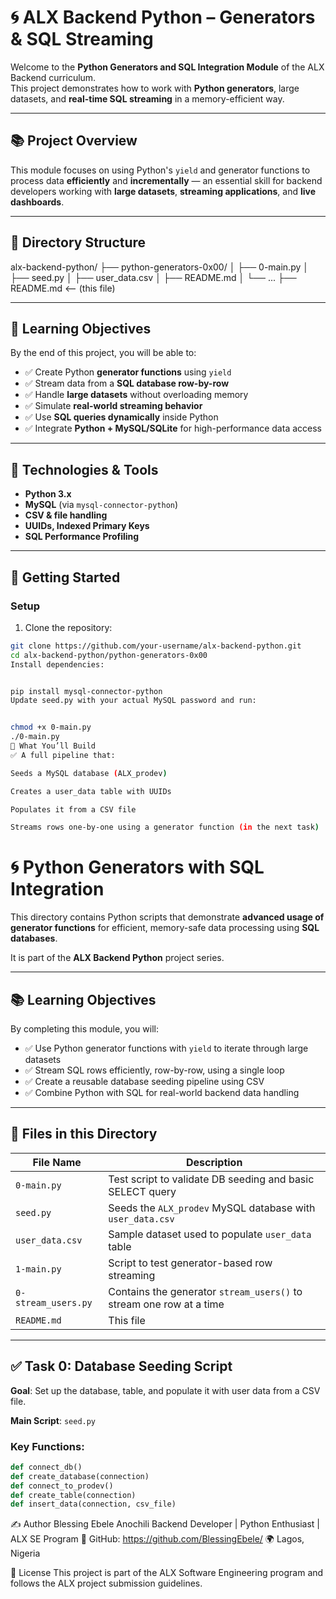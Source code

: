 # 🌀 ALX Backend Python – Generators & SQL Streaming

Welcome to the **Python Generators and SQL Integration Module** of the ALX Backend curriculum.  
This project demonstrates how to work with **Python generators**, large datasets, and **real-time SQL streaming** in a memory-efficient way.

---

## 📚 Project Overview

This module focuses on using Python's `yield` and generator functions to process data **efficiently** and **incrementally** — an essential skill for backend developers working with **large datasets**, **streaming applications**, and **live dashboards**.

---

## 📁 Directory Structure

alx-backend-python/
├── python-generators-0x00/
│ ├── 0-main.py
│ ├── seed.py
│ ├── user_data.csv
│ ├── README.md
│ └── ...
├── README.md <-- (this file)


---

## 🎯 Learning Objectives

By the end of this project, you will be able to:

- ✅ Create Python **generator functions** using `yield`
- ✅ Stream data from a **SQL database row-by-row**
- ✅ Handle **large datasets** without overloading memory
- ✅ Simulate **real-world streaming behavior**
- ✅ Use **SQL queries dynamically** inside Python
- ✅ Integrate **Python + MySQL/SQLite** for high-performance data access

---

## 🔧 Technologies & Tools

- **Python 3.x**
- **MySQL** (via `mysql-connector-python`)
- **CSV & file handling**
- **UUIDs, Indexed Primary Keys**
- **SQL Performance Profiling**

---

## 🚀 Getting Started

### Setup

1. Clone the repository:
```bash
git clone https://github.com/your-username/alx-backend-python.git
cd alx-backend-python/python-generators-0x00
Install dependencies:


pip install mysql-connector-python
Update seed.py with your actual MySQL password and run:


chmod +x 0-main.py
./0-main.py
🧪 What You’ll Build
✅ A full pipeline that:

Seeds a MySQL database (ALX_prodev)

Creates a user_data table with UUIDs

Populates it from a CSV file

Streams rows one-by-one using a generator function (in the next task)

`````
# 🌀 Python Generators with SQL Integration

This directory contains Python scripts that demonstrate **advanced usage of generator functions** for efficient, memory-safe data processing using **SQL databases**.

It is part of the **ALX Backend Python** project series.

---

## 📚 Learning Objectives

By completing this module, you will:

- ✅ Use Python generator functions with `yield` to iterate through large datasets
- ✅ Stream SQL rows efficiently, row-by-row, using a single loop
- ✅ Create a reusable database seeding pipeline using CSV
- ✅ Combine Python with SQL for real-world backend data handling

---

## 📁 Files in this Directory

| File Name              | Description |
|------------------------|-------------|
| `0-main.py`            | Test script to validate DB seeding and basic SELECT query |
| `seed.py`              | Seeds the `ALX_prodev` MySQL database with `user_data.csv` |
| `user_data.csv`        | Sample dataset used to populate `user_data` table |
| `1-main.py`            | Script to test generator-based row streaming |
| `0-stream_users.py`    | Contains the generator `stream_users()` to stream one row at a time |
| `README.md`            | This file |

---

## ✅ Task 0: Database Seeding Script

**Goal**: Set up the database, table, and populate it with user data from a CSV file.

**Main Script**: `seed.py`

### Key Functions:
```python
def connect_db()
def create_database(connection)
def connect_to_prodev()
def create_table(connection)
def insert_data(connection, csv_file)
`````

✍️ Author
Blessing Ebele Anochili
Backend Developer | Python Enthusiast | ALX SE Program
🔗 GitHub: https://github.com/BlessingEbele/
🌍 Lagos, Nigeria

🔖 License
This project is part of the ALX Software Engineering program and follows the ALX project submission guidelines.
